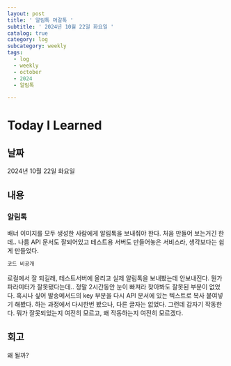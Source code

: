 ```yaml
---
layout: post
title: ' 알림톡 머갈톡 '
subtitle: ' 2024년 10월 22일 화요일 '
catalog: true
category: log
subcategory: weekly
tags:
  - log
  - weekly
  - october
  - 2024
  - 알림톡

---
```


# Today I Learned

## 날짜

2024년 10월 22일 화요일

## 내용

### 알림톡

배너 이미지를 모두 생성한 사람에게 알림톡을 보내줘야 한다. 처음 만들어 보는거긴 한데.. 나름 API 문서도 잘되어있고 테스트용 서버도 만들어놓은 서비스라, 생각보다는 쉽게 만들었다.

```python
코드 비공개
```

로컬에서 잘 되길래, 테스트서버에 올리고 실제 알림톡을 보내봤는데 안보내진다. 뭔가 파라미터가 잘못됐다는데.. 정말 2시간동안 눈이 빠져라 찾아봐도 잘못된 부분이 없었다. 혹시나 싶어 발송메서드의 key 부분을 다시 API 문서에 있는 텍스트로 복사 붙여넣기 해봤다. 하는 과정에서 다시한번 봤으나, 다른 글자는 없었다. 그런데 갑자기 작동한다. 뭐가 잘못되었는지 여전히 모르고, 왜 작동하는지 여전히 모르겠다. 

## 회고

왜 될까?